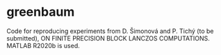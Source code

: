 
# greenbaum
Code for reproducing experiments from D. Šimonová and P. Tichý (to be submitted), ON FINITE PRECISION BLOCK LANCZOS COMPUTATIONS. MATLAB R2020b is used.
